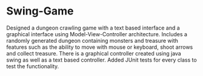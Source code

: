 # Swing-Game

Designed a dungeon crawling game with a text based interface and a graphical interface using Model-View-Controller architecture. Includes a randomly generated dungeon containing monsters and treasure with features such as the ability to move with mouse or keyboard, shoot arrows and collect treasure.
There is a graphical controller created using java swing as well as a text based controller. Added JUnit tests for every class to test the functionality.
